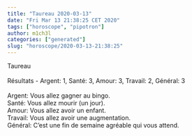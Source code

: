 ```yaml
---
title: "Taureau 2020-03-13"
date: "Fri Mar 13 21:38:25 CET 2020"
tags: ["horoscope", "pipotron"]
author: m1ch3l
categories: ["generated"]
slug: "horoscope/2020-03-13-21:38:25"
---
```


Taureau<br>
<br>
Résultats - Argent: 1, Santé: 3, Amour: 3, Travail: 2, Général: 3<br>
<br>
Argent:  Vous allez gagner au bingo. <br>
Santé:   Vous allez mourir (un jour). <br>
Amour:   Vous allez avoir un enfant. <br>
Travail: Vous allez avoir une augmentation. <br>
Général: C’est une fin de semaine agréable qui vous attend.<br>
